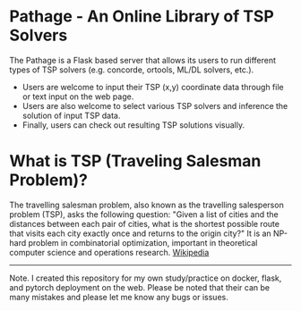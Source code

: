 # Pathage - An Online Library of TSP Solvers
The Pathage is a Flask based server that allows its users to run different types of TSP solvers (e.g. concorde, ortools, ML/DL solvers, etc.).
- Users are welcome to input their TSP (x,y) coordinate data through file or text input on the web page.
- Users are also welcome to select various TSP solvers and inference the solution of input TSP data.
- Finally, users can check out resulting TSP solutions visually.

# What is TSP (Traveling Salesman Problem)?
The travelling salesman problem, also known as the travelling salesperson problem (TSP), asks the following question: "Given a list of cities and the distances between each pair of cities, what is the shortest possible route that visits each city exactly once and returns to the origin city?" It is an NP-hard problem in combinatorial optimization, important in theoretical computer science and operations research. [Wikipedia](https://en.wikipedia.org/wiki/Travelling_salesman_problem)


---
Note. I created this repository for my own study/practice on docker, flask, and pytorch deployment on the web. Please be noted that their can be many mistakes and please let me know any bugs or issues.